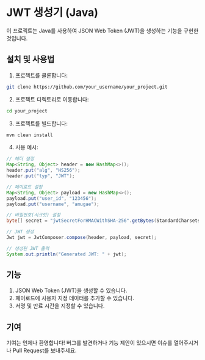 # JWT 생성기 (Java)

이 프로젝트는 Java를 사용하여 JSON Web Token (JWT)을 생성하는 기능을 구현한 것입니다.

## 설치 및 사용법

1. 프로젝트를 클론합니다:
```bash
git clone https://github.com/your_username/your_project.git
```

2. 프로젝트 디렉토리로 이동합니다:
```bash
cd your_project
```

3. 프로젝트를 빌드합니다:
```bash
mvn clean install
```

4. 사용 예시:
```java
// 헤더 설정
Map<String, Object> header = new HashMap<>();
header.put("alg", "HS256");
header.put("typ", "JWT");

// 페이로드 설정
Map<String, Object> payload = new HashMap<>();
payload.put("user_id", "123456");
payload.put("username", "amugae");

// 비밀번호(시크릿) 설정
byte[] secret = "jwtSecretForHMACWithSHA-256".getBytes(StandardCharsets.UTF_8);

// JWT 생성
Jwt jwt = JwtComposer.compose(header, payload, secret);

// 생성된 JWT 출력
System.out.println("Generated JWT: " + jwt);
```

## 기능
1. JSON Web Token (JWT)을 생성할 수 있습니다.
2. 페이로드에 사용자 지정 데이터를 추가할 수 있습니다.
3. 서명 및 만료 시간을 지정할 수 있습니다.

## 기여
기여는 언제나 환영합니다! 버그를 발견하거나 기능 제안이 있으시면 이슈를 열어주시거나 Pull Request를 보내주세요.
